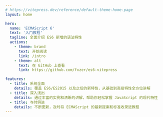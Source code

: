 ```yaml
---
# https://vitepress.dev/reference/default-theme-home-page
layout: home

hero:
  name: 'ECMAScript 6'
  text: '入门教程'
  tagline: 全面介绍 ES6 新增的语法特性
  actions:
    - theme: brand
      text: 开始阅读
      link: /intro
    - theme: alt
      text: 在 GitHub 上查看
      link: https://github.com/fxzer/es6-vitepress

features:
  - title: 系统全面
    details: 覆盖 ES6/ES2015 以及之后的新特性，从基础到高级特性全方位讲解
  - title: 深入浅出
    details: 通过丰富的实例和清晰的讲解，帮助你轻松掌握 JavaScript 的现代特性
  - title: 与时俱进
    details: 不断更新，及时将 ECMAScript 的最新提案和标准收录进教程
---
```


